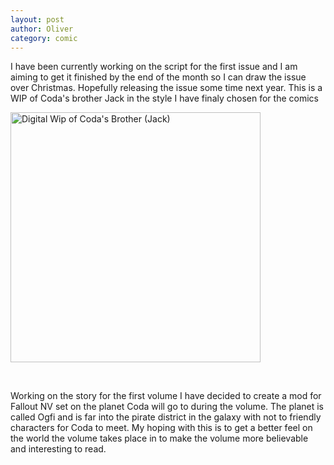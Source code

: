 ```yaml
---
layout: post
author: Oliver
category: comic
---
```


I have been currently working on the script for the first issue and I am aiming to get it finished by the end of the month so I can draw the issue over Christmas. Hopefully releasing the issue some time next year. This is a WIP of Coda's brother Jack in the style I have finaly chosen for the comics 
<br>
<p><img src="https://oliverheib.github.io/E-PortfolioInJekyll/images/comic/JackWIP__02.png" alt="Digital Wip of Coda's Brother (Jack)" style="width:400px; float: none;"/></p><br>

Working on the story for the first volume I have decided to create a mod for Fallout NV set on the planet Coda will go to during the volume. The planet is called Ogfi and is far into the pirate district in the galaxy with not to friendly characters for Coda to meet. My hoping with this is to get a better feel on the world the volume takes place in to make the volume more believable and interesting to read.
